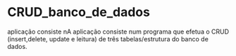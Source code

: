 # CRUD_banco_de_dados
aplicação consiste nA aplicação consiste num programa que efetua o CRUD (insert,delete, update e leitura) de três tabelas/estrutura do banco de dados.
